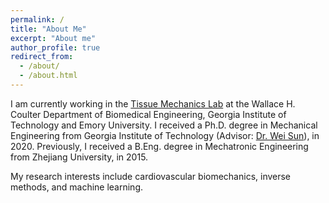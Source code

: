 ```yaml
---
permalink: /
title: "About Me"
excerpt: "About me"
author_profile: true
redirect_from: 
  - /about/
  - /about.html
---
```


I am currently working in the [Tissue Mechanics Lab](http://www.tml.gatech.edu/) at the Wallace H. Coulter Department of Biomedical Engineering, Georgia Institute of Technology and Emory University. I received a Ph.D. degree in Mechanical Engineering from Georgia Institute of Technology (Advisor: [Dr. Wei Sun](https://bme.gatech.edu/bme/faculty/Wei-Sun)), in 2020. Previously, I received a B.Eng. degree in Mechatronic Engineering from Zhejiang University, in 2015.

My research interests include cardiovascular biomechanics, inverse methods, and machine learning.
